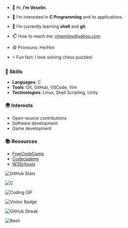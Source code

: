 - 👋 Hi, **I’m Veselin.**
- 👀 I’m interested in **C Programming** and its applications.
- 🌱 I’m currently learning **shell** and **git**.

- 📫 How to reach me: vlnemilov@yahoo.com
- 😄 Pronouns: He/Him
- ⚡ Fun fact: I love solving chess puzzles!

### 🚀 Skills
- **Languages**: C
- **Tools**: Git, GitHub, VSCode, Vim
- **Technologies**: Linux, Shell Scripting, Unity
<!--
### 📂 Projects
- **[Project Name](https://github.com/yourusername/project)**: A brief description of what this project does and its purpose.
- **[Another Project](https://github.com/yourusername/another-project)**: A brief description of what this project does and its purpose.
-->
### 🌍 Interests
- Open-source contributions
- Software development
- Game development

### 📚 Resources
- [FreeCodeCamp](https://www.freecodecamp.org)
- [Codecademy](https://www.codecademy.com)
- [W3Schools](https://www.w3schools.com)

![GitHub Stats](https://github-readme-stats.vercel.app/api?username=vemilo&show_icons=true&theme=radical)

![C](https://img.shields.io/badge/-C-00599C?logo=C&logoColor=white&style=for-the-badge)

![Coding GIF](https://media.giphy.com/media/M9gbBd9nbDrOTu1Mqx/giphy.gif)

![Visitor Badge](https://shields.io/badge/dynamic/jsoncolor=informational&label=Visitors&query=value&url=https://api.countapi.xyz/hit/yourusername.github.io/visits)

![GitHub Streak](https://github-readme-streak-stats.herokuapp.com/?user=yourusername&theme=dark)

![Bash](https://img.shields.io/badge/-Bash-4EAA25?logo=gnu-bash&logoColor=white&style=for-the-badge)


<!-- 💞️ I’m looking to collaborate on my current project. -->
<!--- ⚡ Fun fact: I love solving puzzles! -->
<!---
vemilo/vemilo is a ✨ special ✨ repository because its `README.md` (this file) appears on your GitHub profile.
You can click the Preview link to take a look at your changes.
--->





